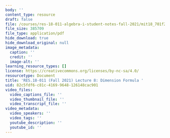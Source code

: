 ```yaml
---
body: ''
content_type: resource
draft: false
file: /courses/res-18-011-algebra-i-student-notes-fall-2021/mit18_701f21_lect8.pdf
file_size: 385709
file_type: application/pdf
hide_download: true
hide_download_original: null
image_metadata:
  caption: ''
  credit: ''
  image-alt: ''
learning_resource_types: []
license: https://creativecommons.org/licenses/by-nc-sa/4.0/
resourcetype: Document
title: 'RES.18-011 (Fall 2021) Lecture 8: Dimension Formula '
uid: 82c5fdf6-c81c-4169-9648-126148cac901
video_files:
  video_captions_file: ''
  video_thumbnail_file: ''
  video_transcript_file: ''
video_metadata:
  video_speakers: ''
  video_tags: ''
  youtube_description: ''
  youtube_id: ''
---
```

